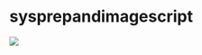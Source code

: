 # sysprepandimagescript
 <a href="https://portal.azure.com/#create/Microsoft.Template/uri/https%3A%2F%2Fhttps://raw.githubusercontent.com%2Fphanikumarsharma%2Fsysprepandimagescript%2Fmaster%2Fazuredeploy.json" target="_blank">
    <img src="http://azuredeploy.net/deploybutton.png"/>
</a>
